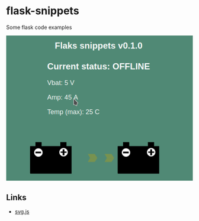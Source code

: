 # flask-snippets

Some flask code examples

![img](/doc/Peek_2022-09-20_16-06.gif)

## Links

* [svg.js](https://svgjs.dev/docs/3.1/)
